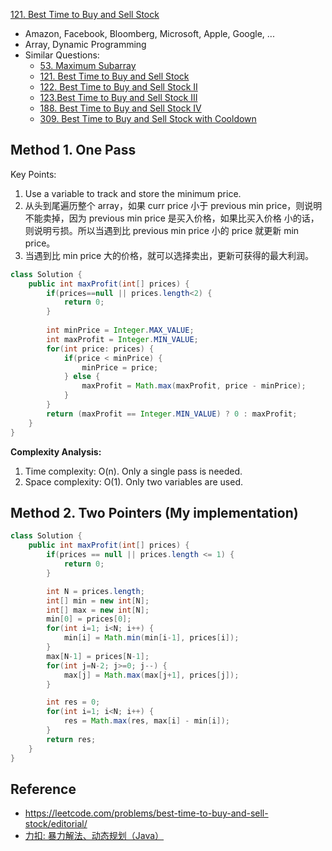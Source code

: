 [121. Best Time to Buy and Sell Stock](https://leetcode.com/problems/best-time-to-buy-and-sell-stock/)

* Amazon, Facebook, Bloomberg, Microsoft, Apple, Google, ...
* Array, Dynamic Programming
* Similar Questions:
    * [53. Maximum Subarray](https://leetcode.com/problems/maximum-subarray/)
    * [121. Best Time to Buy and Sell Stock](https://leetcode.com/problems/best-time-to-buy-and-sell-stock/)   
    * [122. Best Time to Buy and Sell Stock II](https://leetcode.com/problems/best-time-to-buy-and-sell-stock-ii/)
    * [123.Best Time to Buy and Sell Stock III](https://leetcode.com/problems/best-time-to-buy-and-sell-stock-iii/)
    * [188. Best Time to Buy and Sell Stock IV](https://leetcode.com/problems/best-time-to-buy-and-sell-stock-iv/)   
    * [309. Best Time to Buy and Sell Stock with Cooldown](https://leetcode.com/problems/best-time-to-buy-and-sell-stock-with-cooldown/)


## Method 1. One Pass
Key Points:
1. Use a variable to track and store the minimum price.
2. 从头到尾遍历整个 array，如果 curr price 小于 previous min price，则说明不能卖掉，因为 previous min price 是买入价格，如果比买入价格
小的话，则说明亏损。所以当遇到比 previous min price 小的 price 就更新 min price。
3. 当遇到比 min price 大的价格，就可以选择卖出，更新可获得的最大利润。
```java
class Solution {
    public int maxProfit(int[] prices) {
        if(prices==null || prices.length<2) {
            return 0;
        }
        
        int minPrice = Integer.MAX_VALUE;
        int maxProfit = Integer.MIN_VALUE;
        for(int price: prices) {
            if(price < minPrice) {
                minPrice = price;
            } else {
                maxProfit = Math.max(maxProfit, price - minPrice);
            }
        }
        return (maxProfit == Integer.MIN_VALUE) ? 0 : maxProfit;
    }
}
```
**Complexity Analysis:**
1. Time complexity: O(n). Only a single pass is needed.        
2. Space complexity: O(1). Only two variables are used.        


## Method 2. Two Pointers (My implementation)
```java
class Solution {
    public int maxProfit(int[] prices) {
        if(prices == null || prices.length <= 1) {
            return 0;
        }

        int N = prices.length;
        int[] min = new int[N];
        int[] max = new int[N];
        min[0] = prices[0];
        for(int i=1; i<N; i++) {
            min[i] = Math.min(min[i-1], prices[i]);
        }
        max[N-1] = prices[N-1];
        for(int j=N-2; j>=0; j--) {
            max[j] = Math.max(max[j+1], prices[j]);
        }

        int res = 0;
        for(int i=1; i<N; i++) {
            res = Math.max(res, max[i] - min[i]);
        }
        return res;
    }
}
```


## Reference
* https://leetcode.com/problems/best-time-to-buy-and-sell-stock/editorial/
* [力扣: 暴力解法、动态规划（Java）](https://leetcode.cn/problems/best-time-to-buy-and-sell-stock/solutions/38477/bao-li-mei-ju-dong-tai-gui-hua-chai-fen-si-xiang-b/)